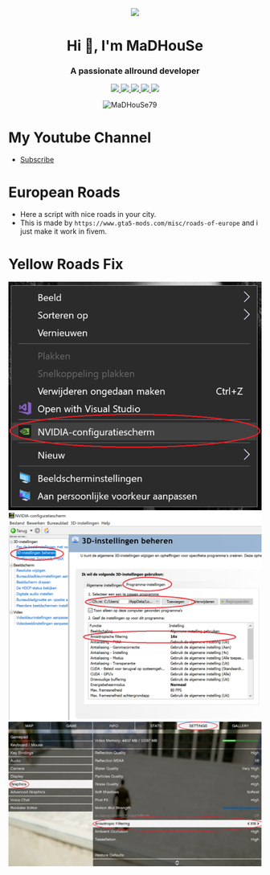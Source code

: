 <p align="center">
    <img width="140" src="https://icons.iconarchive.com/icons/iconarchive/red-orb-alphabet/128/Letter-M-icon.png" />  
    <h1 align="center">Hi 👋, I'm MaDHouSe</h1>
    <h3 align="center">A passionate allround developer </h3>    
</p>

<p align="center">
  <a href="https://github.com/MaDHouSe79/mh-roads/issues">
    <img src="https://img.shields.io/github/issues/MaDHouSe79/mh-roads"/> 
  </a>
  <a href="https://github.com/MaDHouSe79/mh-roads/watchers">
    <img src="https://img.shields.io/github/watchers/MaDHouSe79/mh-roads"/> 
  </a> 
  <a href="https://github.com/MaDHouSe79/mh-roads/network/members">
    <img src="https://img.shields.io/github/forks/MaDHouSe79/mh-roads"/> 
  </a>  
  <a href="https://github.com/MaDHouSe79/mh-roads/stargazers">
    <img src="https://img.shields.io/github/stars/MaDHouSe79/mh-roads?color=white"/> 
  </a>
  <a href="https://github.com/MaDHouSe79/mh-roads/blob/main/LICENSE">
    <img src="https://img.shields.io/github/license/MaDHouSe79/mh-roads?color=black"/> 
  </a>      
</p>

<p align="center">
    <img src="https://komarev.com/ghpvc/?username=MaDHouSe79&label=Profile%20views&color=3464eb&style=for-the-badge&logo=star&abbreviated=true" alt="MaDHouSe79" style="padding-right:20px;" />
</p>

# My Youtube Channel
- [Subscribe](https://www.youtube.com/c/@MaDHouSe79) 

# European Roads
- Here a script with nice roads in your city.
- This is made by `https://www.gta5-mods.com/misc/roads-of-europe` and i just make it work in fivem.

# Yellow Roads Fix
![alttext](https://github.com/MH-Scripts/mh-roads/blob/main/images/screenshot1.png)
![alttext](https://github.com/MH-Scripts/mh-roads/blob/main/images/screenshot3.png)
![alttext](https://github.com/MH-Scripts/mh-roads/blob/main/images/screenshot2.png)
